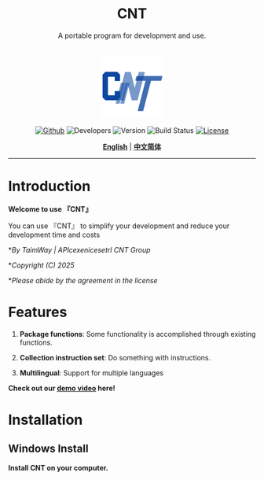 <div align="center">

<h1>CNT</h1>
A portable program for development and use.<br><br>

<img src="./icon.png" width="128" height="128"/><br>

[![Github](https://img.shields.io/badge/CNT-Github-gray.svg)](https://github.com/TaimWay/CNT) ![Developers](https://img.shields.io/badge/Developers-TaimWay-red.svg) ![Version](https://img.shields.io/badge/version-1.1.5.49-brightgreen.svg)  ![Build Status](https://img.shields.io/badge/build%20Status-Active,%20open%20source-brightgreen.svg) [![License](https://img.shields.io/badge/license-MIT-blue.svg)](https://github.com/TaimWay/CNT/blob/main/LICENSE)

[**English**](./README.md) | [**中文简体**](./docs/Readme(zh-cn).md)

</div>

---

# Introduction

**Welcome to use 『CNT』**

You can use 『CNT』 to simplify your development and reduce your development time and costs

**By TaimWay | APlcexenicesetrl CNT Group*

**Copyright (C) 2025*

**Please abide by the agreement in the license*

# Features

1. **Package functions**: Some functionality is accomplished through existing functions.

2. **Collection instruction set**: Do something with instructions.

3. **Multilingual**: Support for multiple languages

**Check out our [demo video](https://github.com/TaimWay/docs/res/demo-video.mp4) here!**

# Installation

## Windows Install

**Install CNT on your computer.**


